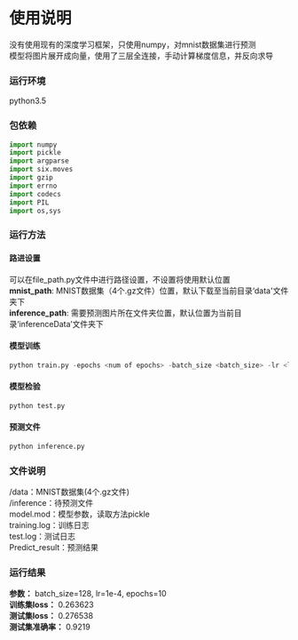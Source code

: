 # 使用说明  

没有使用现有的深度学习框架，只使用numpy，对mnist数据集进行预测  
模型将图片展开成向量，使用了三层全连接，手动计算梯度信息，并反向求导  

### 运行环境
python3.5  

### 包依赖
```python
import numpy
import pickle
import argparse
import six.moves
import gzip
import errno
import codecs
import PIL
import os,sys
```  

### 运行方法  

#### 路进设置
可以在file_path.py文件中进行路径设置，不设置将使用默认位置  
__mnist_path__: MNIST数据集（4个.gz文件）位置，默认下载至当前目录‘data'文件夹下  
__inference_path__: 需要预测图片所在文件夹位置，默认位置为当前目录‘inferenceData’文件夹下  

#### 模型训练
```python
python train.py -epochs <num of epochs> -batch_size <batch_size> -lr <lr>
```  

#### 模型检验
```python
python test.py
```  

#### 预测文件
```python
python inference.py
```  

### 文件说明
/data：MNIST数据集(4个.gz文件)  
/inference：待预测文件  
model.mod：模型参数，读取方法pickle  
training.log：训练日志  
test.log：测试日志  
Predict_result：预测结果  

### 运行结果
__参数：__ batch_size=128, lr=1e-4, epochs=10  
__训练集loss：__ 0.263623  
__测试集loss：__ 0.276538  
__测试集准确率：__ 0.9219  
